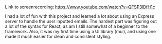 Link to screenrecording: https://www.youtube.com/watch?v=QFSP3lDfH1c

I had a lot of fun with this project and learned a lot about using an Express server to handle the user inputted emails. The hardest part was figuring out a lot of the syntax for React, as am I still somewhat of
a beginner to the framework. Also, it was my first time using a UI library (mui), and using one made
it much easier for clean and consistent styling.
